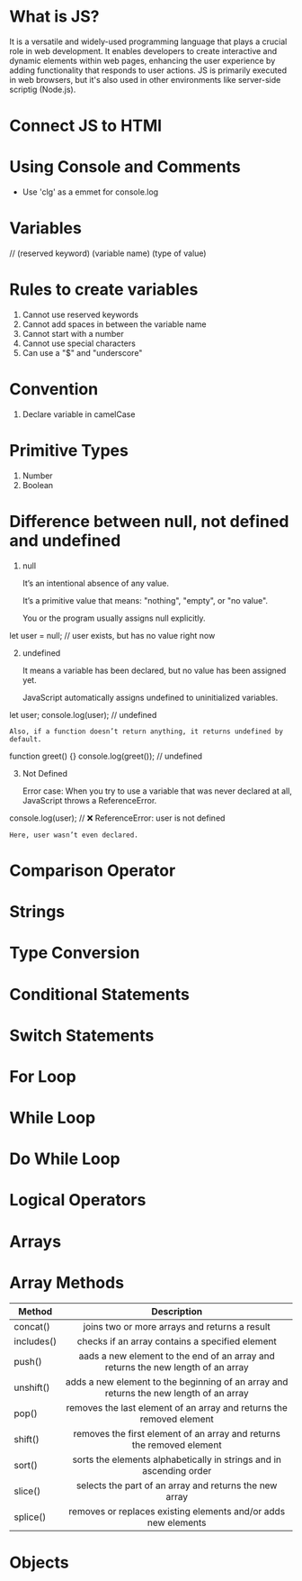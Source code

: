 # What is JS?

It is a versatile and widely-used programming language that plays a crucial role in web development. It enables developers to create interactive and dynamic elements within web pages, enhancing the user experience by adding functionality that responds to user actions. JS is primarily executed in web browsers, but it's also used in other environments like server-side scriptig (Node.js).

# Connect JS to HTMl

# Using Console and Comments

- Use 'clg' as a emmet for console.log

# Variables

// (reserved keyword) (variable name) (type of value)

# Rules to create variables

1. Cannot use reserved keywords
2. Cannot add spaces in between the variable name
3. Cannot start with a number
4. Cannot use special characters
5. Can use a "$" and "underscore"

# Convention

1. Declare variable in camelCase

# Primitive Types

1. Number
2. Boolean

# Difference between null, not defined and undefined

1. null

   It’s an intentional absence of any value.

   It’s a primitive value that means: "nothing", "empty", or "no value".

   You or the program usually assigns null explicitly.

let user = null;
// user exists, but has no value right now

2. undefined

   It means a variable has been declared, but no value has been assigned yet.

   JavaScript automatically assigns undefined to uninitialized variables.

let user;
console.log(user); // undefined

    Also, if a function doesn’t return anything, it returns undefined by default.

function greet() {}
console.log(greet()); // undefined

3. Not Defined

   Error case: When you try to use a variable that was never declared at all, JavaScript throws a ReferenceError.

console.log(user);
// ❌ ReferenceError: user is not defined

    Here, user wasn’t even declared.

# Comparison Operator

# Strings

# Type Conversion

# Conditional Statements

# Switch Statements

# For Loop

# While Loop

# Do While Loop

# Logical Operators

# Arrays

# Array Methods

| Method     |                                      Description                                       |
| ---------- | :------------------------------------------------------------------------------------: |
| concat()   |                     joins two or more arrays and returns a result                      |
| includes() |                    checks if an array contains a specified element                     |
| push()     |    aads a new element to the end of an array and returns the new length of an array    |
| unshift()  | adds a new element to the beginning of an array and returns the new length of an array |
| pop()      |          removes the last element of an array and returns the removed element          |
| shift()    |         removes the first element of an array and returns the removed element          |
| sort()     |          sorts the elements alphabetically in strings and in ascending order           |
| slice()    |                 selects the part of an array and returns the new array                 |
| splice()   |             removes or replaces existing elements and/or adds new elements             |

# Objects
